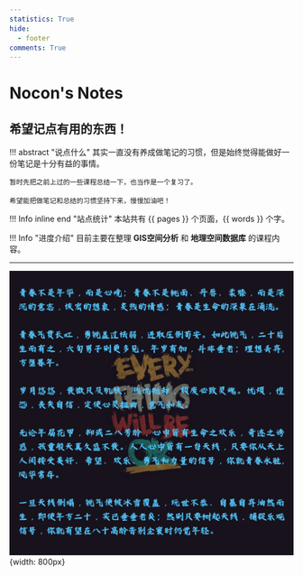 ```yaml
---
statistics: True
hide:
  - footer
comments: True
---
```


# **Nocon's Notes**

## 希望记点有用的东西！

!!! abstract "说点什么"
    其实一直没有养成做笔记的习惯，但是始终觉得能做好一份笔记是十分有益的事情。

    暂时先把之前上过的一些课程总结一下，也当作是一个复习了。

    希望能把做笔记和总结的习惯坚持下来，慢慢加油吧！

!!! Info inline end "站点统计"
    本站共有 {{ pages }} 个页面，{{ words }} 个字。

!!! Info  "进度介绍"
    目前主要在整理 **GIS空间分析** 和 **地理空间数据库** 的课程内容。

---

![youth](img/youth.png){width: 800px}